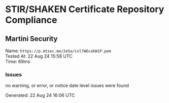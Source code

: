 # STIR/SHAKEN Certificate Repository Compliance

## Martini Security

Name: `https://p.mtsec.me/2e5a/cnl7W6cakW1P.pem`\
Tested At: 22 Aug 24 15:58 UTC\
Time: 69ms

### Issues

no warning, or error, or notice date level issues were found

Generated: 22 Aug 24 16:06 UTC